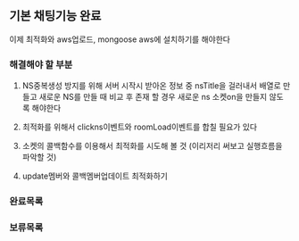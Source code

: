 ## 기본 채팅기능 완료

이제 최적화와 aws업로드, mongoose aws에 설치하기를 해야한다

### 해결해야 할 부분
  
1. NS중복생성 방지를 위해 서버 시작시 받아온 정보 중 nsTitle을 걸러내서 배열로 만들고
새로운 NS를 만들 때 비교 후 존재 할 경우 새로운 ns 소켓on을 만들지 않도록 해야한다

2. 최적화를 위해서 clickns이벤트와 roomLoad이벤트를 합칠 필요가 있다

3. 소켓의 콜백함수를 이용해서 최적화를 시도해 볼 것 (이리저리 써보고 실행흐름을 파악할 것)

4. update멤버와 콜백멤버업데이트 최적화하기



### 완료목록

### 보류목록